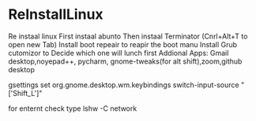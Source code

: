 # ReInstallLinux
Re instaal linux
First instaal abunto
Then instaal Terminator (Cnrl+Alt+T to open new Tab)
Install boot repeair to reapir the boot manu
Install Grub cutomizor to Decide which one will lunch first
Addional Apps: Gmail desktop,noyepad++, pycharm, gnome-tweaks(for alt shift),zoom,github desktop

gsettings set org.gnome.desktop.wm.keybindings switch-input-source "['<Alt>Shift_L']"

for enternt check type lshw -C network

